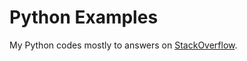 # Python Examples

My Python codes mostly to answers on [StackOverflow](http://stackoverflow.com/users/1832058/furas).
